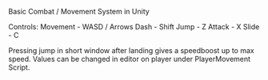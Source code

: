 Basic Combat / Movement System in Unity

Controls:
Movement - WASD / Arrows
Dash - Shift
Jump - Z
Attack - X
Slide - C

Pressing jump in short window after landing gives a speedboost up to max speed.
Values can be changed in editor on player under PlayerMovement Script.
